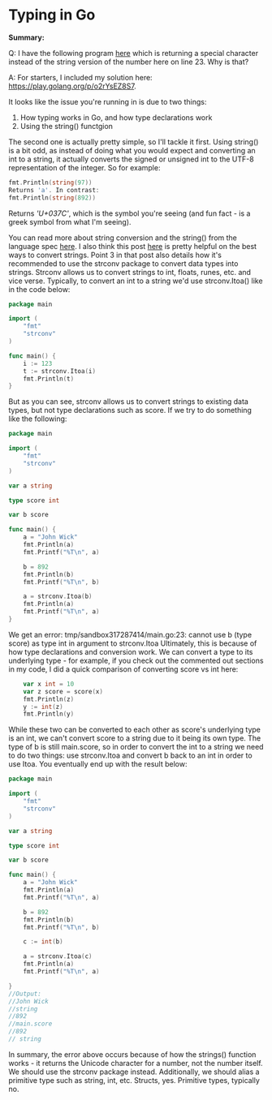 # Typing in Go

**Summary:**

Q: I have the following program [here](https://play.golang.org/p/Cerg8gIEz4) which is returning a special character instead of the string version of the number here on line 23. Why is that?

A:
For starters, I included my solution here: https://play.golang.org/p/o2rYsEZ8S7.

It looks like the issue you're running in is due to two things:
1. How typing works in Go, and how type declarations work
2. Using the string() functgion

The second one is actually pretty simple, so I'll tackle it first. Using string() is a bit odd, as instead of doing what you would expect and converting an int to a string, it actually converts the signed or unsigned int to the UTF-8 representation of the integer. So for example:
```go
fmt.Println(string(97))
Returns 'a'. In contrast:
fmt.Println(string(892))
```
Returns *'U+037C'*, which is the symbol you're seeing (and fun fact - is a greek symbol from what I'm seeing). 

You can read more about string conversion and the string() from the language spec [here](https://golang.org/ref/spec#Conversions). I also think this post [here](https://www.calhoun.io/5-tips-for-using-strings-in-go-2/) is pretty helpful on the best ways to convert strings. Point 3 in that post also details how it's recommended to use the strconv package to convert data types into strings. Strconv allows us to convert strings to int, floats, runes, etc. and vice verse. Typically, to convert an int to a string we'd use strconv.Itoa() like in the code below:
```go
package main

import (
    "fmt"
    "strconv"
)

func main() {
    i := 123
    t := strconv.Itoa(i)
    fmt.Println(t)
}
```

But as you can see, strconv allows us to convert strings to existing data types, but not type declarations such as score. If we try to do something like the following:

```go
package main

import (
	"fmt"
	"strconv"
)

var a string

type score int

var b score

func main() {
	a = "John Wick"
	fmt.Println(a)
	fmt.Printf("%T\n", a)

	b = 892
	fmt.Println(b)
	fmt.Printf("%T\n", b) 

	a = strconv.Itoa(b)
	fmt.Println(a)
	fmt.Printf("%T\n", a)
}
```

We get an error:
tmp/sandbox317287414/main.go:23: cannot use b (type score) as type int in argument to strconv.Itoa
Ultimately, this is because of how type declarations and conversion work. We can convert a type to its underlying type - for example, if you check out the commented out sections in my code, I did a quick comparison of converting score vs int here:

```go
	var x int = 10
	var z score = score(x)
	fmt.Println(z)
	y := int(z)
	fmt.Println(y)
```

While these two can be converted to each other as score's underlying type is an int, we can't convert score to a string due to it being its own type. The type of b is still main.score, so in order to convert the int to a string we need to do two things: use strconv.Itoa and convert b back to an int in order to use Itoa. You eventually end up with the result below:

```go
package main

import (
	"fmt"
	"strconv"
)

var a string

type score int

var b score

func main() {
	a = "John Wick"
	fmt.Println(a)
	fmt.Printf("%T\n", a)

	b = 892
	fmt.Println(b)
	fmt.Printf("%T\n", b)

	c := int(b)

	a = strconv.Itoa(c)
	fmt.Println(a)
	fmt.Printf("%T\n", a)

}
//Output:
//John Wick
//string
//892
//main.score
//892
// string
```

In summary, the error above occurs because of how the strings() function works - it returns the Unicode character for a number, not the number itself. We should use the strconv package instead. Additionally, we should alias a primitive type such as string, int, etc. Structs, yes. Primitive types, typically no.